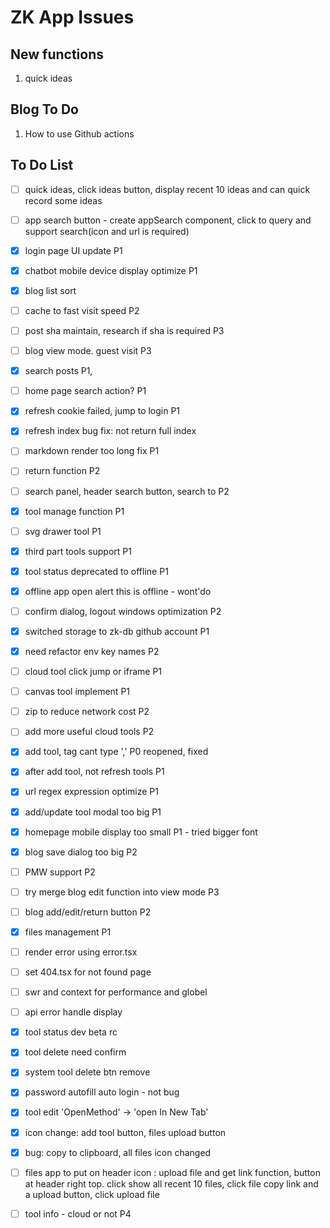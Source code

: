 # ZK App Issues

## New functions
1. quick ideas

## Blog To Do
1. How to use Github actions 

## To Do List
- [ ] quick ideas, click ideas button, display recent  10 ideas and can quick record some ideas 
- [ ] app search button - create appSearch component, click to query and support search(icon and url is required) 
- [x] login page UI update P1
- [x] chatbot mobile device display optimize P1
- [x] blog list sort 
- [ ] cache to fast visit speed P2
- [ ] post sha maintain, research if sha is required P3
- [ ] blog view mode. guest visit P3
- [x] search posts P1, 
- [ ] home page search action? P1
- [x] refresh cookie failed, jump to login P1
- [x] refresh index bug fix: not return full index
- [ ] markdown render too long fix P1
- [ ] return function P2
- [ ] search panel, header search button, search to P2
- [x] tool manage function P1
- [ ] svg drawer tool P1
- [x] third part tools support P1
- [x] tool status deprecated  to offline P1
- [x] offline app open alert this is offline - wont'do
- [ ] confirm dialog,  logout windows optimization P2
- [x] switched storage to zk-db github account P1
- [x] need refactor env key names P2
- [ ] cloud tool click jump or iframe P1
- [ ] canvas tool implement P1
- [ ] zip to reduce network cost P2
- [ ] add more useful cloud tools P2
- [x] add tool, tag cant type ',' P0 reopened, fixed
- [x] after add tool, not refresh tools P1
- [x] url regex expression optimize P1
- [x] add/update tool modal too big P1
- [x] homepage mobile display too small P1 - tried bigger font
- [x] blog save dialog too big P2
- [ ] PMW support P2
- [ ] try merge blog edit function into view mode P3
- [ ] blog add/edit/return button P2
- [x] files management P1

- [ ] render error using error.tsx
- [ ] set 404.tsx for not found page
- [ ] swr and context for performance and  globel 
- [ ] api error handle display
- [x] tool status dev beta rc
- [x] tool delete need confirm
- [x] system tool delete btn remove
- [x] password autofill auto login - not bug
- [x] tool edit 'OpenMethod' -> 'open In New Tab'
- [x] icon change: add tool button, files upload button
- [x] bug: copy to clipboard, all files icon changed
- [ ] files app to put on header icon : upload file and get link function, button at header right top. click show all recent 10 files, click file copy link and a upload button, click upload file
- [ ] tool info - cloud or not P4 

